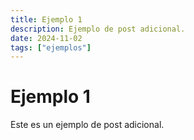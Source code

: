 ```yaml
---
title: Ejemplo 1
description: Ejemplo de post adicional.
date: 2024-11-02
tags: ["ejemplos"]
---
```


# Ejemplo 1

Este es un ejemplo de post adicional.